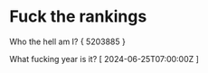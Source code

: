 # Fuck the rankings

Who the hell am I?
{ 5203885 }

What fucking year is it?
[ 2024-06-25T07:00:00Z ]
